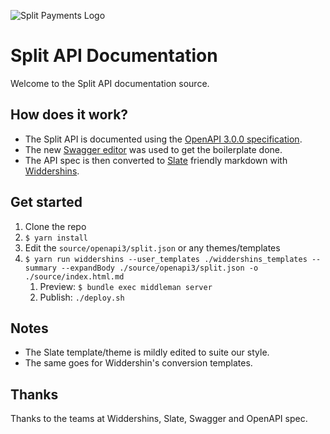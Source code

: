 ![Split Payments Logo](https://raw.githubusercontent.com/splitpayments/public_assets/master/images/Split_Logo_rgb.png)

Split API Documentation
===

Welcome to the Split API documentation source.

How does it work?
---

* The Split API is documented using the [OpenAPI 3.0.0 specification](https://github.com/OAI/OpenAPI-Specification/blob/master/versions/3.0.0.md).
* The new [Swagger editor](http://editor.swagger.io/) was used to get the boilerplate done.
* The API spec is then converted to [Slate](https://github.com/lord/slate) friendly markdown with [Widdershins](https://github.com/mermade/widdershins).

Get started
---

1. Clone the repo
2. `$ yarn install`
3. Edit the `source/openapi3/split.json` or any themes/templates
4. `$ yarn run widdershins --user_templates ./widdershins_templates --summary --expandBody ./source/openapi3/split.json -o ./source/index.html.md`
    1. Preview: `$ bundle exec middleman server`
    1. Publish: `./deploy.sh`

Notes
---

* The Slate template/theme is mildly edited to suite our style.
* The same goes for Widdershin's conversion templates.

Thanks
---

Thanks to the teams at Widdershins, Slate, Swagger and OpenAPI spec.
